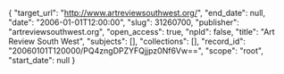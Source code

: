 {
  "target_url": "http://www.artreviewsouthwest.org/", 
  "end_date": null, 
  "date": "2006-01-01T12:00:00", 
  "slug": 31260700, 
  "publisher": "artreviewsouthwest.org", 
  "open_access": true, 
  "npld": false, 
  "title": "Art Review South West", 
  "subjects": [], 
  "collections": [], 
  "record_id": "20060101T120000/PQ4zngDPZYFQjjpz0Nf6Vw==", 
  "scope": "root", 
  "start_date": null
}

